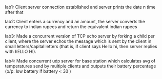 lab1: Client server connection established and server prints the date n time after that

lab2: Client enters a currency and an amount, the server converts the currency to indian rupees and return the equivalent indian rupees

lab3: Made a concurrent version of TCP echo server by forking a child per client, where the server echos the message which is sent by the client in small letters/capital letters (that is, if client says Hello hi, then server replies with hELLO HI). 

lab4: Made concurrent udp server for base station which calculates avg of temperatures send by multiple clients and outputs their battery percentage (o/p: low battery if battery < 30 )
